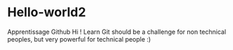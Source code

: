 # Hello-world2
Apprentissage Github
Hi !
Learn Git should be a challenge for non technical peoples, but very powerful for technical people :)
